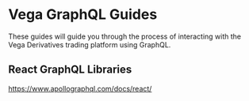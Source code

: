 # Vega GraphQL Guides

These guides will guide you through the process of interacting with the Vega Derivatives trading platform using GraphQL.

## React GraphQL Libraries

https://www.apollographql.com/docs/react/
